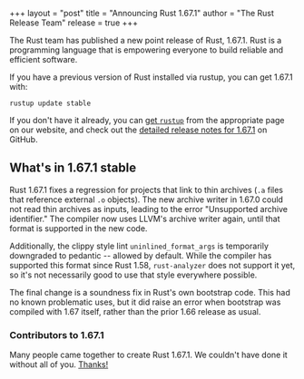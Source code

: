 +++
layout = "post"
title = "Announcing Rust 1.67.1"
author = "The Rust Release Team"
release = true
+++

The Rust team has published a new point release of Rust, 1.67.1. Rust is a
programming language that is empowering everyone to build reliable and
efficient software.

If you have a previous version of Rust installed via rustup, you can get 1.67.1 with:

```
rustup update stable
```

If you don't have it already, you can [get `rustup`][install]
from the appropriate page on our website, and check out the
[detailed release notes for 1.67.1][notes] on GitHub.

[install]: https://www.rust-lang.org/install.html
[notes]: https://github.com/rust-lang/rust/blob/stable/RELEASES.md#version-1671-2023-02-09

## What's in 1.67.1 stable

Rust 1.67.1 fixes a regression for projects that link to thin archives
(`.a` files that reference external `.o` objects). The new
archive writer in 1.67.0 could not read thin archives as inputs, leading to the
error "Unsupported archive identifier." The compiler now uses LLVM's archive
writer again, until that format is supported in the new code.

Additionally, the clippy style lint `uninlined_format_args` is temporarily
downgraded to pedantic -- allowed by default. While the compiler has supported
this format since Rust 1.58, `rust-analyzer` does not support it yet, so it's
not necessarily good to use that style everywhere possible.

The final change is a soundness fix in Rust's own bootstrap code. This had no
known problematic uses, but it did raise an error when bootstrap was compiled
with 1.67 itself, rather than the prior 1.66 release as usual.

### Contributors to 1.67.1

Many people came together to create Rust 1.67.1. We couldn't have done it
without all of you. [Thanks!](https://thanks.rust-lang.org/rust/1.67.1/)

